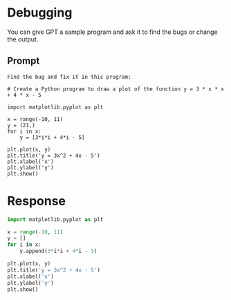 # Debugging

You can give GPT a sample program and ask it to find the bugs or change the output.

## Prompt

```
Find the bug and fix it in this program:

# Create a Python program to draw a plot of the function y = 3 * x * x + 4 * x - 5

import matplotlib.pyplot as plt

x = range(-10, 11)
y = (21,)
for i in x:
    y = [3*i*i + 4*i - 5]

plt.plot(x, y)
plt.title('y = 3x^2 + 4x - 5')
plt.xlabel('x')
plt.ylabel('y')
plt.show()
```

# Response

```py
import matplotlib.pyplot as plt

x = range(-10, 11)
y = []
for i in x:
    y.append(3*i*i + 4*i - 5)

plt.plot(x, y)
plt.title('y = 3x^2 + 4x - 5')
plt.xlabel('x')
plt.ylabel('y')
plt.show()
```
